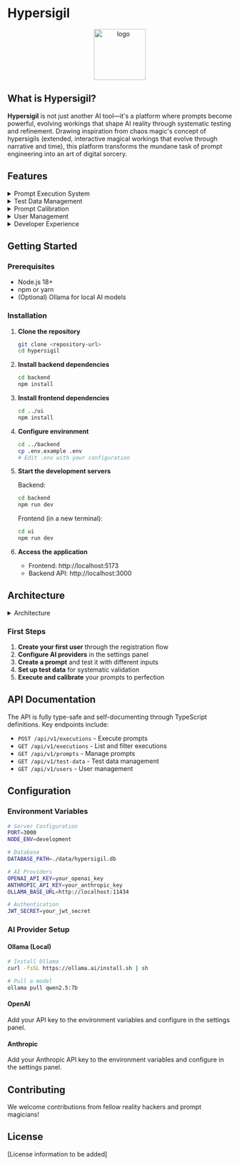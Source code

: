 # Hypersigil

<p align="center">
<img width="116" height="114" alt="logo" src="https://github.com/user-attachments/assets/929a4eee-e990-4f65-ba0e-aee2384924f7" />
</p>

## What is Hypersigil?

**Hypersigil** is not just another AI tool—it's a platform where prompts become powerful, evolving workings that shape AI reality through systematic testing and refinement. Drawing inspiration from chaos magic's concept of hypersigils (extended, interactive magical workings that evolve through narrative and time), this platform transforms the mundane task of prompt engineering into an art of digital sorcery.

## Features

<details>
<summary>Prompt Execution System</summary>

- **Multi-Provider Support**: Execute prompts across Ollama, OpenAI, Anthropic, and other AI providers
- **Asynchronous Processing**: Background execution with real-time status tracking
- **Provider Health Monitoring**: Automatic failover and health checking
- **Execution Bundles**: Organize and track related prompt executions

</details>

<details>
<summary>Test Data Management</summary>

- **Systematic Testing**: Create test data groups for comprehensive prompt validation
- **Batch Execution**: Run prompts against multiple test cases simultaneously
- **Data Import**: Import test datasets from various formats
- **Result Analysis**: Compare outcomes across different test scenarios

</details>
<details>
<summary>Prompt Calibration</summary>

- **Intelligent Adjustment**: AI-powered prompt refinement based on execution results
- **Comment System**: Collaborative feedback and analysis of prompt performance
- **Version Control**: Track prompt evolution and performance over time
- **Calibration Suggestions**: Automated recommendations for prompt improvements

</details>
<details>
<summary>User Management</summary>

- **Role-Based Access**: Admin, user, and viewer roles with appropriate permissions
- **Invitation System**: Secure user onboarding with invitation links
- **API Key Management**: Centralized management of AI provider credentials
- **Collaborative Workflows**: Team-based prompt development and testing

</details>
<details>
<summary>Developer Experience</summary>

- **Type-Safe APIs**: Full TypeScript support with ts-typed-api
- **RESTful Architecture**: Clean, well-documented API endpoints
- **Real-Time Updates**: WebSocket support for live execution monitoring
- **Extensible Design**: Plugin architecture for custom providers and features

</details>

## Getting Started

### Prerequisites
- Node.js 18+ 
- npm or yarn
- (Optional) Ollama for local AI models

### Installation

1. **Clone the repository**
   ```bash
   git clone <repository-url>
   cd hypersigil
   ```

2. **Install backend dependencies**
   ```bash
   cd backend
   npm install
   ```

3. **Install frontend dependencies**
   ```bash
   cd ../ui
   npm install
   ```

4. **Configure environment**
   ```bash
   cd ../backend
   cp .env.example .env
   # Edit .env with your configuration
   ```

5. **Start the development servers**
   
   Backend:
   ```bash
   cd backend
   npm run dev
   ```
   
   Frontend (in a new terminal):
   ```bash
   cd ui
   npm run dev
   ```

6. **Access the application**
   - Frontend: http://localhost:5173
   - Backend API: http://localhost:3000

## Architecture
<details>
<summary>Architecture</summary>

### Backend
- **Node.js/TypeScript**: Type-safe server implementation
- **Express.js**: RESTful API framework
- **SQLite**: Lightweight, embedded database
- **ts-typed-api**: Type-safe API definitions shared between frontend and backend

### Frontend
- **Vue 3**: Modern reactive framework with Composition API
- **TypeScript**: Full type safety across the application
- **Tailwind CSS**: Utility-first styling framework
- **shadcn/ui**: Beautiful, accessible component library

### AI Providers
- **Ollama**: Local AI model execution
- **OpenAI**: GPT models and embeddings
- **Anthropic**: Advanced reasoning and analysis
- **Extensible**: Plugin system for additional providers
</details>

### First Steps

1. **Create your first user** through the registration flow
2. **Configure AI providers** in the settings panel
3. **Create a prompt** and test it with different inputs
4. **Set up test data** for systematic validation
5. **Execute and calibrate** your prompts to perfection

## API Documentation

The API is fully type-safe and self-documenting through TypeScript definitions. Key endpoints include:

- `POST /api/v1/executions` - Execute prompts
- `GET /api/v1/executions` - List and filter executions
- `GET /api/v1/prompts` - Manage prompts
- `GET /api/v1/test-data` - Test data management
- `GET /api/v1/users` - User management

## Configuration

### Environment Variables

```bash
# Server Configuration
PORT=3000
NODE_ENV=development

# Database
DATABASE_PATH=./data/hypersigil.db

# AI Providers
OPENAI_API_KEY=your_openai_key
ANTHROPIC_API_KEY=your_anthropic_key
OLLAMA_BASE_URL=http://localhost:11434

# Authentication
JWT_SECRET=your_jwt_secret
```

### AI Provider Setup

#### Ollama (Local)
```bash
# Install Ollama
curl -fsSL https://ollama.ai/install.sh | sh

# Pull a model
ollama pull qwen2.5:7b
```

#### OpenAI
Add your API key to the environment variables and configure in the settings panel.

#### Anthropic
Add your Anthropic API key to the environment variables and configure in the settings panel.

## Contributing

We welcome contributions from fellow reality hackers and prompt magicians!


## License

[License information to be added]